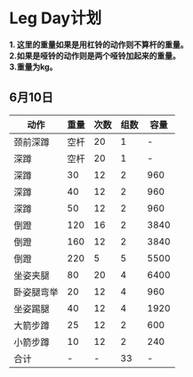 # Leg Day计划
**1. 这里的重量如果是用杠铃的动作则不算杆的重量。**  
**2.如果是哑铃的动作则是两个哑铃加起来的重量。**  
**3.重量为kg。**

## 6月10日  
| 动作 | 重量 | 次数 | 组数 | 容量 |
| ----- | ----- | ----- | ----- | ----- |
| 颈前深蹲 | 空杆 | 20 | 1 | - |
| 深蹲 | 空杆 | 20 | 1 | - |
| 深蹲 | 30 | 12 | 2 | 960 |
| 深蹲 | 40 | 12 | 2 | 960 |
| 深蹲 | 50 | 12 | 2 | 960 |
| 倒蹬 | 120 | 16 | 2 | 3840 |
| 倒蹬 | 160 | 12 | 2 | 3840 |
| 倒蹬 | 220 | 5 | 5 | 5500 |
| 坐姿夹腿 | 80 | 20 | 4 | 6400 |
| 卧姿腿弯举 | 20 | 12 | 4 | 960 |
| 坐姿踢腿 | 40 | 12 | 4 | 1920 |
| 大箭步蹲 | 25 | 12 | 2 | 600 |
| 小箭步蹲 | 10 | 12 | 2 | 240 |
| 合计 | - | - | 33 | - |
